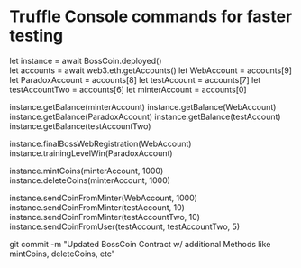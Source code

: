 # Truffle Console commands for faster testing

let instance = await BossCoin.deployed()\
let accounts = await web3.eth.getAccounts()
let WebAccount = accounts[9]
let ParadoxAccount = accounts[8]
let testAccount = accounts[7]
let testAccountTwo = accounts[6]
let minterAccount = accounts[0]

instance.getBalance(minterAccount)
instance.getBalance(WebAccount)
instance.getBalance(ParadoxAccount)
instance.getBalance(testAccount)
instance.getBalance(testAccountTwo)

instance.finalBossWebRegistration(WebAccount)
instance.trainingLevelWin(ParadoxAccount)

instance.mintCoins(minterAccount, 1000)
instance.deleteCoins(minterAccount, 1000)

instance.sendCoinFromMinter(WebAccount, 1000)
instance.sendCoinFromMinter(testAccount, 10)
instance.sendCoinFromMinter(testAccountTwo, 10)
instance.sendCoinFromUser(testAccount, testAccountTwo, 5)

git commit -m "Updated BossCoin Contract w/ additional Methods like mintCoins, deleteCoins, etc"